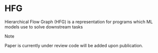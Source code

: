 # HFG
Hierarchical Flow Graph (HFG) is a representation for programs which ML models use to solve downstream tasks

> [!NOTE]
> Paper is currently under review code will be added upon publication.
